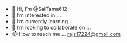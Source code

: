 - 👋 Hi, I’m @SaiTama612
- 👀 I’m interested in ...
- 🌱 I’m currently learning ...
- 💞️ I’m looking to collaborate on ...
- 📫 How to reach me ... <rajs17224@gmail.com>

<!---
SaiTama612/SaiTama612 is a ✨ special ✨ repository because its `README.md` (this file) appears on your GitHub profile.
You can click the Preview link to take a look at your changes.
--->
